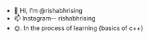- 👋 Hi, I’m @rishabhrising
- 📫 Instagram-- rishabhrising
- 🌞. In the process of learning {basics of c++}
